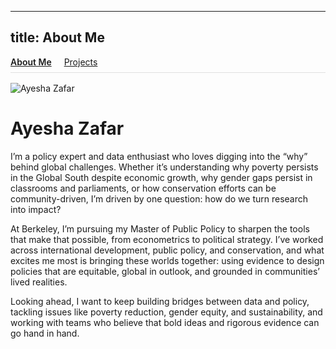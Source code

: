 
---
title: About Me
---

<!-- Simple nav -->
<div style="margin-bottom:1rem; border-bottom:1px solid #e0e0e0; padding-bottom:0.5rem;">
  <a href="/" style="font-weight:600; margin-right:1rem;">About Me</a>
  <a href="/projects" style="margin-right:1rem;">Projects</a>
</div>

![Ayesha Zafar](/assets/img/profile.jpg) 
# Ayesha Zafar

I’m a policy expert and data enthusiast who loves digging into the “why” behind global challenges. Whether it’s understanding why poverty persists in the Global South despite economic growth, why gender gaps persist in classrooms and parliaments, or how conservation efforts can be community-driven, I’m driven by one question: how do we turn research into impact?

At Berkeley, I’m pursuing my Master of Public Policy to sharpen the tools that make that possible, from econometrics to political strategy. I’ve worked across international development, public policy, and conservation, and what excites me most is bringing these worlds together: using evidence to design policies that are equitable, global in outlook, and grounded in communities’ lived realities.

Looking ahead, I want to keep building bridges between data and policy, tackling issues like poverty reduction, gender equity, and sustainability, and working with teams who believe that bold ideas and rigorous evidence can go hand in hand.
   
